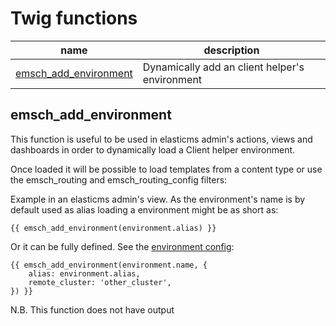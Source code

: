 # Twig functions

| name |  description
| --- | --- | 
| [emsch_add_environment](#emsch_add_environment) | Dynamically add an client helper's environment

## emsch_add_environment

This function is useful to be used in elasticms admin's actions, views and dashboards in order to dynamically load a Client helper environment.

Once loaded it will be possible to load templates from a content type or use the emsch_routing and emsch_routing_config filters:

Example in an elasticms admin's view. As the environment's name is by default used as alias loading a environment might be as short as:
```twig
{{ emsch_add_environment(environment.alias) }}
```

Or it can be fully defined. See the [environment config](../environment.md):

```twig
{{ emsch_add_environment(environment.name, {
    alias: environment.alias,
    remote_cluster: 'other_cluster',
}) }}
```

N.B. This function does not have output